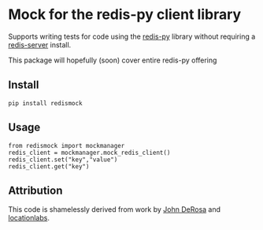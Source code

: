 # Mock for the redis-py client library

Supports writing tests for code using the [redis-py][redis-py] library 
without requiring a [redis-server][redis] install.

This package will hopefully (soon) cover entire redis-py offering

## Install

    pip install redismock
    
## Usage

    from redismock import mockmanager
    redis_client = mockmanager.mock_redis_client()
    redis_client.set("key","value")
    redis_client.get("key")

## Attribution

This code is shamelessly derived from work by [John DeRosa][john] and [locationlabs][locationlabs].

[redis-py]: https://github.com/andymccurdy/redis-py
[redis]:    http://redis.io
[john]:     http://seeknuance.com/2012/02/18/replacing-redis-with-a-python-mock/
[locationlabs]: https://github.com/locationlabs/mockredis

